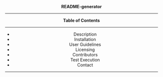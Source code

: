 <div align='center'>
<strong>README-generator</strong>
<hr>
<strong>Table of Contents</strong>  
<hr>
<ul>
  <li>Description</li>
  <li>Installation</li>
  <li>User Guidelines</li>
  <li>Licensing</li>
  <li>Contributors</li>
  <li>Test Execution</li>
  <li>Contact</li>
</ul>
<hr>
</div>
